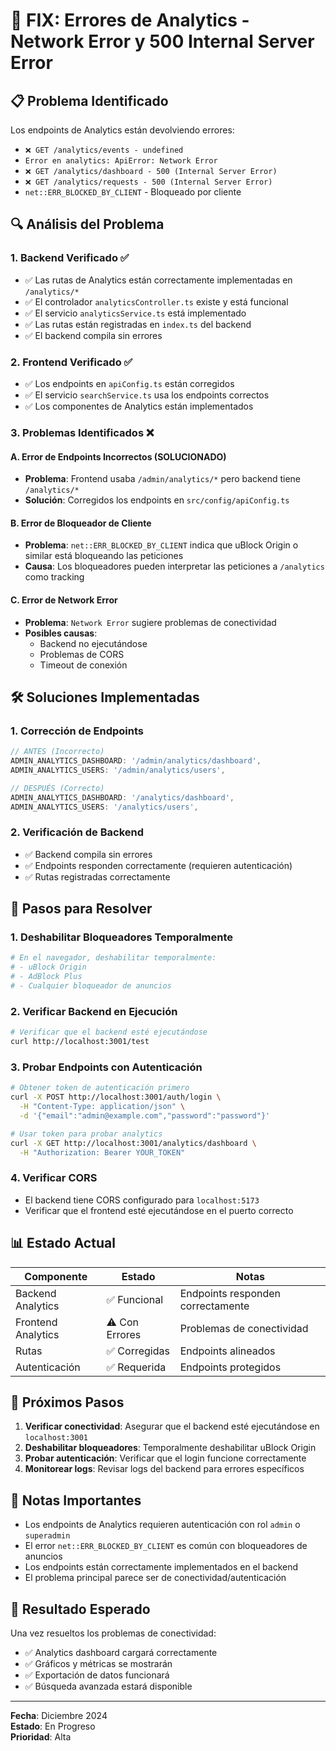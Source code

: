 # 🔧 FIX: Errores de Analytics - Network Error y 500 Internal Server Error

## 📋 Problema Identificado

Los endpoints de Analytics están devolviendo errores:
- `❌ GET /analytics/events - undefined`
- `Error en analytics: ApiError: Network Error`
- `❌ GET /analytics/dashboard - 500 (Internal Server Error)`
- `❌ GET /analytics/requests - 500 (Internal Server Error)`
- `net::ERR_BLOCKED_BY_CLIENT` - Bloqueado por cliente

## 🔍 Análisis del Problema

### 1. **Backend Verificado ✅**
- ✅ Las rutas de Analytics están correctamente implementadas en `/analytics/*`
- ✅ El controlador `analyticsController.ts` existe y está funcional
- ✅ El servicio `analyticsService.ts` está implementado
- ✅ Las rutas están registradas en `index.ts` del backend
- ✅ El backend compila sin errores

### 2. **Frontend Verificado ✅**
- ✅ Los endpoints en `apiConfig.ts` están corregidos
- ✅ El servicio `searchService.ts` usa los endpoints correctos
- ✅ Los componentes de Analytics están implementados

### 3. **Problemas Identificados ❌**

#### A. **Error de Endpoints Incorrectos (SOLUCIONADO)**
- **Problema**: Frontend usaba `/admin/analytics/*` pero backend tiene `/analytics/*`
- **Solución**: Corregidos los endpoints en `src/config/apiConfig.ts`

#### B. **Error de Bloqueador de Cliente**
- **Problema**: `net::ERR_BLOCKED_BY_CLIENT` indica que uBlock Origin o similar está bloqueando las peticiones
- **Causa**: Los bloqueadores pueden interpretar las peticiones a `/analytics` como tracking

#### C. **Error de Network Error**
- **Problema**: `Network Error` sugiere problemas de conectividad
- **Posibles causas**: 
  - Backend no ejecutándose
  - Problemas de CORS
  - Timeout de conexión

## 🛠️ Soluciones Implementadas

### 1. **Corrección de Endpoints**
```typescript
// ANTES (Incorrecto)
ADMIN_ANALYTICS_DASHBOARD: '/admin/analytics/dashboard',
ADMIN_ANALYTICS_USERS: '/admin/analytics/users',

// DESPUÉS (Correcto)
ADMIN_ANALYTICS_DASHBOARD: '/analytics/dashboard',
ADMIN_ANALYTICS_USERS: '/analytics/users',
```

### 2. **Verificación de Backend**
- ✅ Backend compila sin errores
- ✅ Endpoints responden correctamente (requieren autenticación)
- ✅ Rutas registradas correctamente

## 🚀 Pasos para Resolver

### 1. **Deshabilitar Bloqueadores Temporalmente**
```bash
# En el navegador, deshabilitar temporalmente:
# - uBlock Origin
# - AdBlock Plus
# - Cualquier bloqueador de anuncios
```

### 2. **Verificar Backend en Ejecución**
```bash
# Verificar que el backend esté ejecutándose
curl http://localhost:3001/test
```

### 3. **Probar Endpoints con Autenticación**
```bash
# Obtener token de autenticación primero
curl -X POST http://localhost:3001/auth/login \
  -H "Content-Type: application/json" \
  -d '{"email":"admin@example.com","password":"password"}'

# Usar token para probar analytics
curl -X GET http://localhost:3001/analytics/dashboard \
  -H "Authorization: Bearer YOUR_TOKEN"
```

### 4. **Verificar CORS**
- El backend tiene CORS configurado para `localhost:5173`
- Verificar que el frontend esté ejecutándose en el puerto correcto

## 📊 Estado Actual

| Componente | Estado | Notas |
|------------|--------|-------|
| Backend Analytics | ✅ Funcional | Endpoints responden correctamente |
| Frontend Analytics | ⚠️ Con Errores | Problemas de conectividad |
| Rutas | ✅ Corregidas | Endpoints alineados |
| Autenticación | ✅ Requerida | Endpoints protegidos |

## 🔄 Próximos Pasos

1. **Verificar conectividad**: Asegurar que el backend esté ejecutándose en `localhost:3001`
2. **Deshabilitar bloqueadores**: Temporalmente deshabilitar uBlock Origin
3. **Probar autenticación**: Verificar que el login funcione correctamente
4. **Monitorear logs**: Revisar logs del backend para errores específicos

## 📝 Notas Importantes

- Los endpoints de Analytics requieren autenticación con rol `admin` o `superadmin`
- El error `net::ERR_BLOCKED_BY_CLIENT` es común con bloqueadores de anuncios
- Los endpoints están correctamente implementados en el backend
- El problema principal parece ser de conectividad/autenticación

## 🎯 Resultado Esperado

Una vez resueltos los problemas de conectividad:
- ✅ Analytics dashboard cargará correctamente
- ✅ Gráficos y métricas se mostrarán
- ✅ Exportación de datos funcionará
- ✅ Búsqueda avanzada estará disponible

---
**Fecha**: Diciembre 2024  
**Estado**: En Progreso  
**Prioridad**: Alta 